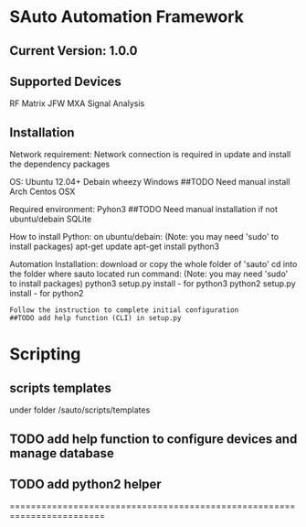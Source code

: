SAuto Automation Framework
===============================================


Current Version: 1.0.0
-----------------------------



Supported Devices
-----------------------------

RF Matrix
JFW
MXA Signal Analysis


Installation
-----------------------------

Network requirement:
	Network connection is required in update and install the dependency packages
	
OS:
	Ubuntu 12.04+
	Debain wheezy
	Windows
	##TODO Need manual install
	Arch
	Centos
	OSX
	
Required environment:
	Pyhon3
	##TODO Need manual installation if not ubuntu/debain
	SQLite

How to install Python:
	on ubuntu/debain: (Note: you may need 'sudo' to install packages)
		apt-get update
		apt-get install python3

Automation Installation:
	download or copy the whole folder of 'sauto'
	cd into the folder where sauto located
	run command: (Note: you may need 'sudo' to install packages)
		python3 setup.py install - for python3
		python2 setup.py install - for python2

	Follow the instruction to complete initial configuration
	##TODO add help function (CLI) in setup.py



Scripting
======================================================================

scripts templates
------------------------
under folder <path>/sauto/scripts/templates


## TODO add help function to configure devices and manage database
## TODO add python2 helper
========================================================================
